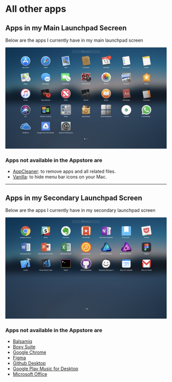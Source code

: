# All other apps

## Apps in my Main Launchpad Secreen

Below are the apps I currently have in my main launchpad screen

![Primary Launchpad Secreen](mac01.png "My Main Launchpad Secreen")

### Apps not available in the Appstore are

- [AppCleaner](https://freemacsoft.net/appcleaner/): to remove apps and all related files.
- [Vanilla](https://matthewpalmer.net/vanilla/): to hide menu bar icons on your Mac.

---

## Apps in my Secondary Launchpad Screen

Below are the apps I currently have in my secondary launchpad screen

![Secondary Launchpad Secreen](mac02.png "My Secondary Launchpad Secreen")

### Apps not available in the Appstore are

- [Balsamiq](https://balsamiq.com/)
- [Boxy Suite](https://www.boxysuite.com/?referral=RZJmjQkzfZejiL9csmCQVZ)
- [Google Chrome](https://www.google.com/chrome/)
- [Figma](https://www.figma.com/)
- [Github Desktop](https://desktop.github.com/)
- [Google Play Music for Desktop](https://www.googleplaymusicdesktopplayer.com/)
- [Microsoft Office](https://account.microsoft.com/services/office/install)
